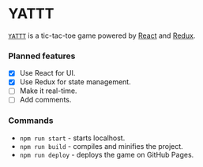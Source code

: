 # YATTT

[`YATTT`](https://oboecat.github.io/yattt) is a tic-tac-toe game powered by [React](https://facebook.github.io/react/) and [Redux](redux.js.org/).

### Planned features

- [x] Use React for UI.
- [x] Use Redux for state management.
- [ ] Make it real-time.
- [ ] Add comments.

### Commands

* `npm run start` - starts localhost.
* `npm run build` - compiles and minifies the project.
* `npm run deploy` - deploys the game on GitHub Pages.
